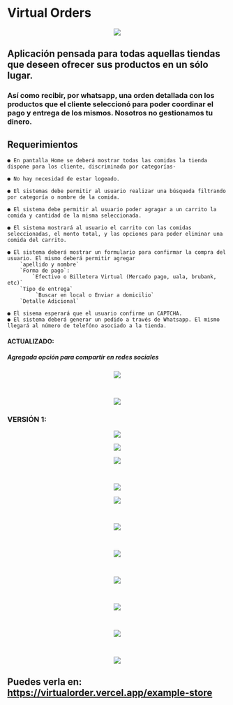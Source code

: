 # Virtual Orders

<p align="center">
<img src="assets/desktop/VirtualOrder.png" >
</p>

## Aplicación pensada para todas aquellas tiendas que deseen ofrecer sus productos en un sólo lugar.

### Así como recibir, por whatsapp, una orden detallada con los productos que el cliente seleccionó para poder coordinar el pago y entrega de los mismos. Nosotros no gestionamos tu dinero.

## Requerimientos

    ● En pantalla Home se deberá mostrar todas las comidas la tienda dispone para los cliente, discriminada por categorías-

    ● No hay necesidad de estar logeado.

    ● El sistemas debe permitir al usuario realizar una búsqueda filtrando por categoría o nombre de la comida.

    ● El sistema debe permitir al usuario poder agragar a un carrito la comida y cantidad de la misma seleccionada.

    ● El sistema mostrará al usuario el carrito con las comidas seleccionadas, el monto total, y las opciones para poder eliminar una comida del carrito.

    ● El sistema deberá mostrar un formulario para confirmar la compra del usuario. El mismo deberá permitir agregar
        `apellido y nombre`
        `Forma de pago`:
            `Efectivo o Billetera Virtual (Mercado pago, uala, brubank, etc)`
        `Tipo de entrega`
             `Buscar en local o Enviar a domicilio`
        `Detalle Adicional`

    ● El sisema esperará que el usuario confirme un CAPTCHA.
    ● El sistema deberá generar un pedido a través de Whatsapp. El mismo llegará al número de telefóno asociado a la tienda.

#### ACTUALIZADO:

##### Agregada opción para compartir en redes sociales

<p align="center">
<img src="assets/desktop/actualizacion-order.png" >
</p>
<br>
<p align="center">
<img src="assets/desktop/actualizacion-order2.png" ></p>

### VERSIÓN 1:

<p align="center">
<img src="assets/desktop/pantalla-deskt-1.webp" >
</p>
<p align="center">
<img src="assets/desktop/pantalla-deskt-1-1.webp" >
</p>

<p align="center"><img src="assets/desktop/pantalla-actions-deskt-1.webp" ></p><br>
<p align="center">
<img src="assets/desktop/pantalla-actions-deskt-2.png" >
</p>
<p align="center"><img src="assets/desktop/pantalla-actions-deskt-3.webp" ></p><br>
<p align="center"><img src="assets/desktop/pantalla-actions-deskt-4.webp" ></p><br>
<p align="center"><img src="assets/desktop/pantalla-actions-deskt-5.webp" ></p><br>
<p align="center"><img src="assets/desktop/pantalla-actions-deskt-6.webp" ></p><br>
<p align="center"><img src="assets/desktop/pantalla-actions-deskt-7.webp" ></p>
<br>
<p align="center"><img src="assets/desktop/pantalla-actions-deskt-9.png" ></p>
<br>
<p align="center"><img src="assets/desktop/pantalla-actions-deskt-8.png" ></p>

## Puedes verla en: https://virtualorder.vercel.app/example-store
